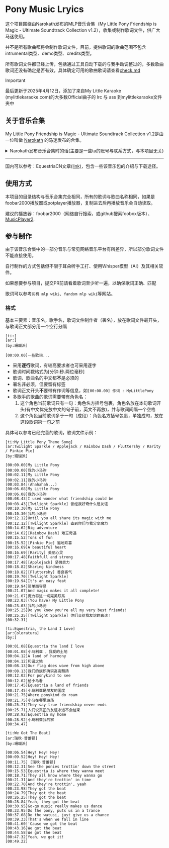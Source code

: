 # Pony Music Lryics
这个项目围绕由Narokath发布的MLP音乐合集（My Little Pony Friendship is Magic - Ultimate Soundtrack Collection v1.2），收集或制作歌词文件，供广大马迷使用。

并不是所有歌曲都将会制作歌词文件，目前，提供歌词的歌曲范围不包含intrumental类型、demo类型、credits类型。

所有歌词文件都已经上传，包括通过工具自动下载的与我手动调整过的，多数歌曲歌词还没有确定是否有效，具体确定可用的歌曲歌词请查看[check.md](./check.md)


> [!IMPORTANT]  
> 最后更新于2025年4月12日，添加了来自My Little Karaoke (mylittlekaraoke.com)的大多数Official曲子的 lrc 与 ass 到mylittlekaraoke文件夹中  

## 关于音乐合集
My Little Pony Friendship is Magic - Ultimate Soundtrack Collection v1.2是由一位叫做 [Narokath](https://www.youtube.com/@Narokath) 的马迷发布的合集。

<details>
  <summary>Narokath发布音乐合集时的话(主要是一些ta的账号与联系方式，与本项目无关)</summary>
    Hey there! Thank you for watching! Feel free to check out the links below, I'd appreciate it! <3  <br>
    💜 Twitch: https://twitch.tv/Narokath_  <br>
    💚 Highlights: https://www.youtube.com/playlist?list=PLF6cLPRsseRHG4nKk63Ff5SZ6MJwXAfJ0  <br>
    ❤ Donation: https://streamlabs.com/narokath_/tip  <br>
    Twitter --------------- https://twitter.com/NarokathSocial  <br>
    BandCamp -------- https://Narokath.bandcamp.com  <br>
    Backloggd --------- https://www.backloggd.com/u/Narokath/  <br>
    MyAnimeList ----- https://myanimelist.net/profile/Narokath  <br>
    Steam ---------------- https://steamcommunity.com/id/NarokathGaming/  <br>
    Discord Server --- https://discord.gg/ye9fujZjjA  <br>
    SoundCloud ------- https://soundcloud.com/NarokathMusic  <br>
    Music Folder ------ https://mega.nz/folder/a5g3iAYD#ktzbZITDuutCO4KaPIC43w  <br>
    Instagram ---------- https://www.instagram.com/narokath_/  <br>
    Reddit ---------------- https://reddit.com/user/Ponyship  <br>
    Tumblr --------------- https://www.tumblr.com/blog/narokathsocial  <br>
    TikTok ---------------- https://www.tiktok.com/@narokath  <br>
    e-Mail ------------------------ NarokathContact@gmail.com  <br>
    Discord ID ----------------- Narokath # 5479  <br>
    Nintendo Switch ID --- SW-5409-1400-6328  <br>
    Original Music ------------------ https://www.youtube.com/playlist?list=PLF6cLPRsseREHGbbzFIn7Ha0aLkO3Lvp1  <br>
    Music Covers ------------------- https://www.youtube.com/playlist?list=PLF6cLPRsseREelO1trcMagfPCI9Vxph4S  <br>
    Chart Downloads ------------- https://mega.nz/folder/64wiEAZC#a8auC7axg4vbeiAo175GOQ  <br>
    MLP:FiM Soundtrack ------  https://mega.nz/folder/igYRhKJS#ub0xuCYekOIiMspcudBofw  <br>
    Stream VODs ------------------- https://www.youtube.com/playlist?list=PLF6cLPRsseRF61IRUHtbczocASEVOBl80  <br>
    Commentary Playlists ----- https://www.youtube.com/c/Narokath/playlists?view=50&sort=dd&shelf_id=5  <br>
Contains Explicit Language! Viewer Discretion is advised! <br>
</details>

<hr>

国内可以参考：EquestriaCN文章[(link)](https://www.equestriacn.com/2021/02/resources-download-pony-official-song-resources-integration.html)，包含一些该音乐包的介绍与下载途径。

## 使用方式
本项目的目录结构与音乐合集完全相同，所有的歌词与歌曲名称相同，如果是foobar2000播放器或potplayer播放器，复制进去后再播放音乐会自动读取。

建议的播放器：foobar2000（网络自行搜索，或github搜索foobox版本）、[MusicPlayer2](https://github.com/zhongyang219/MusicPlayer2).

## 参与制作
由于该音乐合集中的一部分音乐与常见网络音乐平台有所差异，所以部分歌词文件不能直接使用。

自行制作的方式包括但不限于耳朵听手工打、使用Whisper模型（AI）及其相关软件。

如果想要参与项目，提交PR前请看着歌词至少听一遍，以确保歌词正确、匹配

歌词可以参考`灰机 mlp wiki`、`fandom mlp wiki`等网站。

### 格式
基本三要素：音乐名，歌手名，歌词文件制作者（署名），放在歌词文件最开头，与歌词正文部分用一个空行分隔

```lrc
[ti:]
[ar:]
[by:珊瑚派]

[00:00.00]一些歌词...
```

- 采用**逐行**歌词，有较高要求者也可采用逐字
- 歌词时间戳格式为[分钟:秒.两位毫秒]  
- 歌词、歌曲名的中文都**不**是必须的
- 署名非必须，但要留有标签
- 歌词正文开头**不**要带有作词等信息，如`[00:00.00] 作词 : MyLittlePony`
- 多歌手的歌曲的歌词需要带有角色名：
  1. 这个角色当前歌词只有一句：角色名方括号包裹，角色名放在本句歌词开头(有中文优先放中文的句子前，英文不再放)，并与歌词间隔一个空格
  2. 这个角色当前歌词多于一句（成段）：角色名方括号包裹，单独成句，放在这段歌词第一句之前

具体可以参考已经完善的歌词，歌词文件示例：


```lrc
[ti:My Little Pony Theme Song]
[ar:Twilight Sparkle / Applejack / Rainbow Dash / Fluttershy / Rarity / Pinkie Pie]
[by:珊瑚派]

[00:00.00]My Little Pony
[00:00.00]我的小马驹
[00:02.11]My Little Pony
[00:02.11]我的小马驹
[00:03.84](Ahahahah...)
[00:06.08]My Little Pony
[00:06.08]我的小马驹
[00:08.43]I used wonder what friendship could be
[00:08.43][Twilight Sparkle] 曾经我好奇什么是友谊
[00:10.30]My Little Pony
[00:10.30]我的小马驹
[00:12.12]Until you all share its magic with me
[00:12.12][Twilight Sparkle] 直到你们与我分享魔力
[00:14.62]Big adventure
[00:14.62][Rainbow Dash] 难忘奇遇
[00:15.52]Tons of fun
[00:15.52][Pinkie Pie] 遍地欢喜
[00:16.69]A beautiful heart
[00:16.69][Rarity] 美丽心灵
[00:17.48]Faithfull and strong
[00:17.48][Applejack] 坚强卖力
[00:18.82]Sharing kindness
[00:18.82][Fluttershy] 善良客气
[00:19.70][Twilight Sparkle]
[00:19.94]It's an easy feat
[00:19.94]简单而容易
[00:21.07]And magic makes it all complete!
[00:21.07]魔力将这一切完美联系
[00:23.03](You have) My Little Pony
[00:23.03]我的小马驹
[00:25.25]Do you know you're all my very best friends!
[00:25.25][Twilight Sparkle] 你们交给我友谊的真谛！
[00:32.31]
```

```lrc
[ti:Equestria, the Land I Love]
[ar:Coloratura]
[by:]

[00:01.08]Equestria the land I love
[00:01.08]小马利亚 ，我爱的土地
[00:04.12]A land of harmony
[00:04.12]和谐之地
[00:08.13]Our flag does wave from high above
[00:08.13]我们的旗帜确实高高飘扬
[00:12.02]For ponykind to see
[00:12.02]给小马看
[00:17.45]Equestria a land of friends
[00:17.45]小马利亚是朋友的国度
[00:21.75]Where ponykind do roam
[00:21.75]小马在哪里游荡
[00:25.71]They say true friendship never ends
[00:25.71]人们说真正的友谊永远不会结束
[00:28.92]Equestria my home
[00:28.92]小马利亚我的家
[00:34.47]
```

```lrc
[ti:We Got The Beat]
[ar:瑞秋·普蕾顿]
[by:珊瑚派]

[00:06.54]Hey! Hey! Hey!
[00:09.52]Hey! Hey! Hey!
[00:11.75] [瑞秋·普蕾顿]
[00:12.31]See the ponies trottin' down the street
[00:15.53]Equestria is where they wanna meet
[00:18.71]They all know where they wanna go
[00:21.31]And they're trottin' in time
[00:22.70]And they're trottin', yeah
[00:23.98]They got the beat
[00:24.79]They got the beat
[00:26.25]They got the beat
[00:28.84]Yeah, they got the beat
[00:30.95]Go-go music really makes us dance
[00:33.95]Do the pony, puts us in a trance
[00:37.08]Do the watusi, just give us a chance
[00:39.33]That's when we fall in line
[00:41.60]'Cause we got the beat
[00:43.16]We got the beat
[00:44.58]We got the beat
[00:47.32]Yeah, we got it!
[00:49.22]
```
